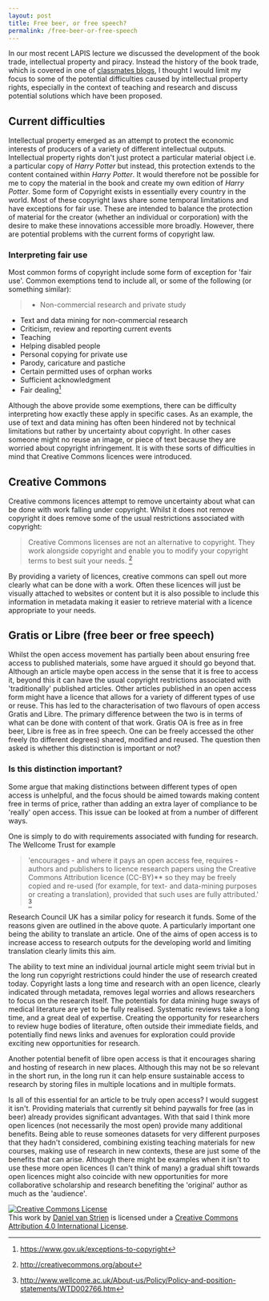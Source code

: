 ```yaml
---
layout: post
title: Free beer, or free speech?
permalink: /free-beer-or-free-speech
---
```


In our most recent LAPIS lecture we discussed the development of the book trade, intellectual property and piracy. Instead the history of the book trade, which is covered in one of [classmates blogs](http://harkirankalsi1.blogspot.co.uk/2015/02/session-4-history-of-book-trade.html), I thought I would limit my focus to some of the potential difficulties caused by intellectual property rights, especially in the context of teaching and research and discuss potential solutions which have been proposed.

## Current difficulties

Intellectual property emerged as an attempt to protect the economic interests of producers of a variety of different intellectual outputs. Intellectual property rights don't just protect a particular material object i.e. a particular copy of *Harry Potter* but instead, this protection extends to the content contained within *Harry Potter*. It would therefore not be possible for me to copy the material in the book and create my own edition of *Harry Potter*. Some form of Copyright exists in essentially every country in the world. Most of these copyright laws share some temporal limitations and have exceptions for fair use. These are intended to balance the protection of material for the creator (whether an individual or corporation) with the desire to make these innovations accessible more broadly. However, there are potential problems with the current forms of copyright law.  

### Interpreting fair use
Most common forms of copyright include some form of exception for 'fair use'. Common exemptions tend to include all, or some of the following (or something similar):

> - Non-commercial research and private study
- Text and data mining for non-commercial research
- Criticism, review and reporting current events
- Teaching
- Helping disabled people
- Personal copying for private use
- Parody, caricature and pastiche
- Certain permitted uses of orphan works
- Sufficient acknowledgment
- Fair dealing[^1]

Although the above provide some exemptions, there can be difficulty interpreting how exactly these apply in specific cases. As an example, the use of text and data mining has often been hindered not by technical limitations but rather by uncertainty about copyright. In other cases someone might no reuse an image, or piece of text because they are worried about copyright infringement. It is with these sorts of difficulties in mind that Creative Commons licences were introduced.  

## Creative Commons
Creative commons licences attempt to remove uncertainty about what can be done with work falling under copyright. Whilst it does not remove copyright it does remove some of the usual restrictions associated with copyright:

> Creative Commons licenses are not an alternative to copyright. They work alongside copyright and enable you to modify your copyright terms to best suit your needs. [^2]

By providing a variety of licences, creative commons can spell out more clearly what can be done with a work. Often these licences will just be visually attached to websites or content but it is also possible to include this information in metadata making it easier to retrieve material with a licence appropriate to your needs.  


## Gratis or Libre (free beer or free speech)
Whilst the open access movement has partially been about ensuring free access to published materials, some have argued it should go beyond that. Although an article maybe open access in the sense that it is free to access it, beyond this it can have the usual copyright restrictions associated with 'traditionally' published articles. Other articles published in an open access form might have a licence that allows for a variety of different types of use or reuse. This has led to the characterisation of two flavours of open access Gratis and Libre. The primary difference between the two is in terms of what can be done with content of that work. Gratis OA is free as in free beer, Libre is free as in free speech. One can be freely accessed the other freely (to different degrees) shared, modified and reused. The question then asked is whether this distinction is important or not?

### Is this distinction important?
Some argue that making distinctions between different types of open access is unhelpful, and the focus should be aimed towards making content free in terms of price, rather than adding an extra layer of compliance to be 'really' open access. This issue can be looked at from a number of different ways.

One is simply to do with requirements associated with funding for research. The Wellcome Trust for example
> 'encourages - and where it pays an open access fee, requires - authors and publishers to licence research papers using the Creative Commons Attribution licence (CC-BY)** so they may be freely copied and re-used (for example, for text- and data-mining purposes or creating a translation), provided that such uses are fully attributed.' [^3]

Research Council UK has a similar policy for research it funds. Some of the reasons given are outlined in the above quote. A particularly important one being the ability to translate an article. One of the aims of open access is to increase access to research outputs for the developing world and limiting translation clearly limits this aim.

The ability to text mine an individual journal article might seem trivial but in the long run copyright restrictions could hinder the use of research created today. Copyright lasts a long time and research with an open licence, clearly indicated through metadata, removes legal worries and allows researchers to focus on the research itself. The potentials for data mining huge sways of medical literature are yet to be fully realised. Systematic reviews take a long time, and a great deal of expertise. Creating the opportunity for researchers to review huge bodies of literature, often outside their immediate fields, and potentially find news links and avenues for exploration could provide exciting new opportunities for research.

Another potential benefit of libre open access is that it encourages sharing and hosting of research in new places. Although this may not be so relevant in the short run, in the long run it can help ensure sustainable access to research by storing files in multiple locations and in multiple formats.

Is all of this essential for an article to be truly open access? I would suggest it isn't. Providing materials that currently sit behind paywalls for free (as in beer) already provides significant advantages. With that said I think more open licences (not necessarily the most open) provide many additional benefits. Being able to reuse someones datasets for very different purposes that they hadn't considered, combining existing teaching materials for new courses, making use of research in new contexts, these are just some of the benefits that can arise. Although there might be examples when it isn't to use these more open licences (I can't think of many) a gradual shift towards open licences might also coincide with new opportunities for more collaborative scholarship and research benefiting the 'original' author as much as the 'audience'.


[^1]: https://www.gov.uk/exceptions-to-copyright
[^2]: http://creativecommons.org/about
[^3]: http://www.wellcome.ac.uk/About-us/Policy/Policy-and-position-statements/WTD002766.htm

<a rel="license" href="http://creativecommons.org/licenses/by/4.0/"><img alt="Creative Commons License" style="border-width:0" src="https://i.creativecommons.org/l/by/4.0/88x31.png" /></a><br />This <span xmlns:dct="http://purl.org/dc/terms/" href="http://purl.org/dc/dcmitype/Text" rel="dct:type">work</span> by <a xmlns:cc="http://creativecommons.org/ns#" href="davanstiren@github.io" property="cc:attributionName" rel="cc:attributionURL">Daniel van Strien</a> is licensed under a <a rel="license" href="http://creativecommons.org/licenses/by/4.0/">Creative Commons Attribution 4.0 International License</a>.
